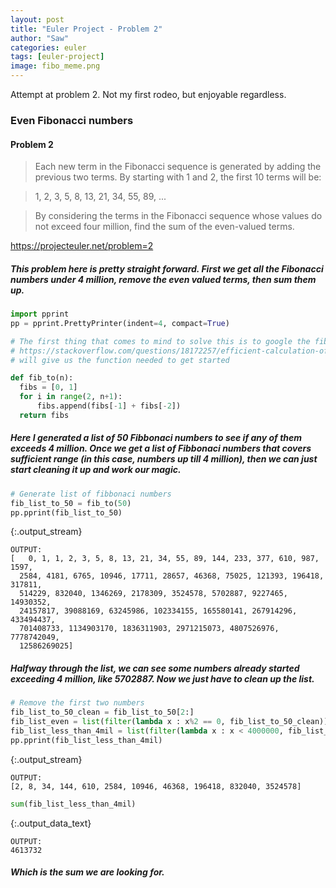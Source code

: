 ```yaml
---
layout: post
title: "Euler Project - Problem 2"
author: "Saw"
categories: euler
tags: [euler-project]
image: fibo_meme.png
---
```


Attempt at problem 2. Not my first rodeo, but enjoyable regardless.


### Even Fibonacci numbers
#### Problem 2

> Each new term in the Fibonacci sequence is generated by adding the previous two terms. By starting with 1 and 2, the first 10 terms will be:

> 1, 2, 3, 5, 8, 13, 21, 34, 55, 89, ...

> By considering the terms in the Fibonacci sequence whose values do not exceed four million, find the sum of the even-valued terms.

https://projecteuler.net/problem=2

##### This problem here is pretty straight forward. First we get all the Fibonacci numbers under 4 million, remove the even valued terms, then sum them up.


<div class="input_area" markdown="1">

```python
import pprint
pp = pprint.PrettyPrinter(indent=4, compact=True)

# The first thing that comes to mind to solve this is to google the fibonacci algorithm
# https://stackoverflow.com/questions/18172257/efficient-calculation-of-fibonacci-series
# will give us the function needed to get started

def fib_to(n):
  fibs = [0, 1]
  for i in range(2, n+1):
      fibs.append(fibs[-1] + fibs[-2])    
  return fibs

```

</div>

##### Here I generated a list of 50 Fibbonaci numbers to see if any of them exceeds 4 million. Once we get a list of Fibbonaci numbers that covers sufficient range (in this case, numbers up till 4 million), then we can just start cleaning it up and work our magic.


<div class="input_area" markdown="1">

```python
# Generate list of fibbonaci numbers
fib_list_to_50 = fib_to(50)
pp.pprint(fib_list_to_50)
```

</div>

{:.output_stream}
```
OUTPUT:
[   0, 1, 1, 2, 3, 5, 8, 13, 21, 34, 55, 89, 144, 233, 377, 610, 987, 1597,
  2584, 4181, 6765, 10946, 17711, 28657, 46368, 75025, 121393, 196418, 317811,
  514229, 832040, 1346269, 2178309, 3524578, 5702887, 9227465, 14930352,
  24157817, 39088169, 63245986, 102334155, 165580141, 267914296, 433494437,
  701408733, 1134903170, 1836311903, 2971215073, 4807526976, 7778742049,
  12586269025]

```

##### Halfway through the list, we can see some numbers already started exceeding 4 million, like 5702887. Now we just have to clean up the list.


<div class="input_area" markdown="1">

```python
# Remove the first two numbers
fib_list_to_50_clean = fib_list_to_50[2:]
fib_list_even = list(filter(lambda x : x%2 == 0, fib_list_to_50_clean))
fib_list_less_than_4mil = list(filter(lambda x : x < 4000000, fib_list_even))
pp.pprint(fib_list_less_than_4mil)
```

</div>

{:.output_stream}
```
OUTPUT:
[2, 8, 34, 144, 610, 2584, 10946, 46368, 196418, 832040, 3524578]

```


<div class="input_area" markdown="1">

```python
sum(fib_list_less_than_4mil)
```

</div>




{:.output_data_text}
```
OUTPUT:
4613732
```



##### Which is the sum we are looking for.
